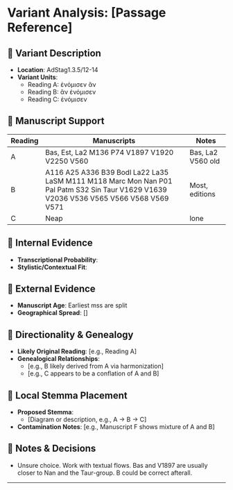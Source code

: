 # Variant Analysis: [Passage Reference]

## 📌 Variant Description
- **Location**: AdStag1.3.5/12-14
- **Variant Units**: 
  - Reading A: ἐνόμισεν ἂν
  - Reading B: ἂν ἐνόμισεν
  - Reading C: ἐνόμισεν

## 🧬 Manuscript Support
| Reading | Manuscripts | Notes |
|--------|-------------|-------|
| A      | Bas, Est, La2 M136 P74 V1897 V1920 V2250 V560 | Bas, La2 V560 old |
| B      | A116 A25 A336 B39 Bodl La22 La35 LaSM M111 M118 Marc Mon Nan P01 Pal Patm S32 Sin Taur V1629 V1639 V2036 V536 V565 V566 V568 V569 V571    | Most, editions |
| C      | Neap       | lone |

## 🧠 Internal Evidence
- **Transcriptional Probability**: 
- **Stylistic/Contextual Fit**: 

## 🧭 External Evidence
- **Manuscript Age**: Earliest mss are split
- **Geographical Spread**: []

## 🔄 Directionality & Genealogy
- **Likely Original Reading**: [e.g., Reading A]
- **Genealogical Relationships**:
  - [e.g., B likely derived from A via harmonization]
  - [e.g., C appears to be a conflation of A and B]

## 🌿 Local Stemma Placement
- **Proposed Stemma**:
  - [Diagram or description, e.g., A → B → C]
- **Contamination Notes**: [e.g., Manuscript F shows mixture of A and B]

## 📝 Notes & Decisions
- Unsure choice. Work with textual flows. Bas and V1897 are usually closer to Nan and the Taur-group. B could be correct afterall.

---